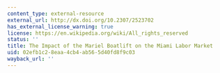 ```yaml
---
content_type: external-resource
external_url: http://dx.doi.org/10.2307/2523702
has_external_license_warning: true
license: https://en.wikipedia.org/wiki/All_rights_reserved
status: ''
title: The Impact of the Mariel Boatlift on the Miami Labor Market
uid: 02efb1c2-8eaa-4cb4-ab56-5d40fd8f9c03
wayback_url: ''
---
```

